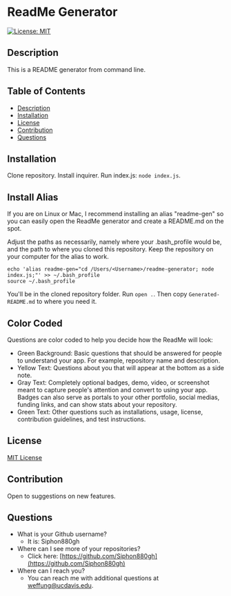 ReadMe Generator
====

[![License: MIT](https://img.shields.io/badge/License-MIT-yellow.svg)](https://opensource.org/licenses/MIT)

Description
---
This is a README generator from command line.

Table of Contents
---
- [Description](#description)
- [Installation](#installation)
- [License](#license)
- [Contribution](#contribution)
- [Questions](#questions)


Installation
---
Clone repository. Install inquirer. Run index.js: `node index.js`.

Install Alias
---
If you are on Linux or Mac, I recommend installing an alias "readme-gen" so you can easily open the ReadMe generator and create a README.md on the spot. 

Adjust the paths as necessarily, namely where your .bash_profile would be, and the path to where you cloned this repository. Keep the repository on your computer for the alias to work.
```
echo 'alias readme-gen="cd /Users/<Username>/readme-generator; node index.js;"' >> ~/.bash_profile
source ~/.bash_profile
```

You'll be in the cloned repository folder. Run `open .`. Then copy `Generated-README.md` to where you need it.

Color Coded
----
Questions are color coded to help you decide how the ReadMe will look:
- Green Background: Basic questions that should be answered for people to understand your app. For example, repository name and description.
- Yellow Text: Questions about you that will appear at the bottom as a side note.
- Gray Text: Completely optional badges, demo, video, or screenshot meant to capture people's attention and convert to using your app. Badges can also serve as portals to your other portfolio, social medias, funding links, and can show stats about your repository.
- Green Text: Other questions such as installations, usage, license, contribution guidelines, and test instructions.

License
---
[MIT License](https://opensource.org/licenses/MIT)

Contribution
---
Open to suggestions on new features.

Questions
---

- What is your Github username?
	- It is: Siphon880gh
- Where can I see more of your repositories?
	- Click here: [https://github.com/Siphon880gh](https://github.com/Siphon880gh)
- Where can I reach you?
	- You can reach me with additional questions at <a href='mailto:weffung@ucdavis.edu'>weffung@ucdavis.edu</a>.
